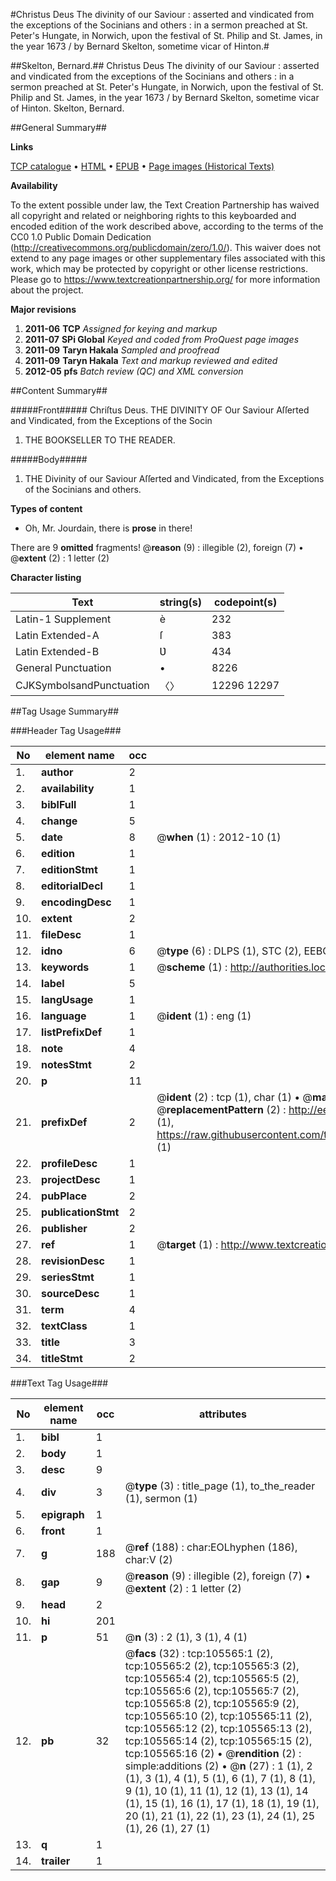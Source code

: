 #Christus Deus The divinity of our Saviour : asserted and vindicated from the exceptions of the Socinians and others : in a sermon preached at St. Peter's Hungate, in Norwich, upon the festival of St. Philip and St. James, in the year 1673 / by Bernard Skelton, sometime vicar of Hinton.#

##Skelton, Bernard.##
Christus Deus The divinity of our Saviour : asserted and vindicated from the exceptions of the Socinians and others : in a sermon preached at St. Peter's Hungate, in Norwich, upon the festival of St. Philip and St. James, in the year 1673 / by Bernard Skelton, sometime vicar of Hinton.
Skelton, Bernard.

##General Summary##

**Links**

[TCP catalogue](http://www.ota.ox.ac.uk/tcp/)  • 
[HTML](http://tei.it.ox.ac.uk/tcp/Texts-HTML/free/A60/A60327.html)  • 
[EPUB](http://tei.it.ox.ac.uk/tcp/Texts-EPUB/free/A60/A60327.epub) • 
[Page images (Historical Texts)](https://historicaltexts.jisc.ac.uk/eebo-16972051e)

**Availability**

To the extent possible under law, the Text Creation Partnership has waived all copyright and related or neighboring rights to this keyboarded and encoded edition of the work described above, according to the terms of the CC0 1.0 Public Domain Dedication (http://creativecommons.org/publicdomain/zero/1.0/). This waiver does not extend to any page images or other supplementary files associated with this work, which may be protected by copyright or other license restrictions. Please go to https://www.textcreationpartnership.org/ for more information about the project.

**Major revisions**

1. __2011-06__ __TCP__ *Assigned for keying and markup*
1. __2011-07__ __SPi Global__ *Keyed and coded from ProQuest page images*
1. __2011-09__ __Taryn Hakala__ *Sampled and proofread*
1. __2011-09__ __Taryn Hakala__ *Text and markup reviewed and edited*
1. __2012-05__ __pfs__ *Batch review (QC) and XML conversion*

##Content Summary##

#####Front#####
Chriſtus Deus. THE DIVINITY OF Our Saviour Aſſerted and Vindicated, from the Exceptions of the Socin
1. THE BOOKSELLER TO THE READER.

#####Body#####

1. THE Divinity of our Saviour Aſſerted and Vindicated, from the Exceptions of the Socinians and others.

**Types of content**

  * Oh, Mr. Jourdain, there is **prose** in there!

There are 9 **omitted** fragments! 
 @__reason__ (9) : illegible (2), foreign (7)  •  @__extent__ (2) : 1 letter (2)

**Character listing**


|Text|string(s)|codepoint(s)|
|---|---|---|
|Latin-1 Supplement|è|232|
|Latin Extended-A|ſ|383|
|Latin Extended-B|Ʋ|434|
|General Punctuation|•|8226|
|CJKSymbolsandPunctuation|〈〉|12296 12297|

##Tag Usage Summary##

###Header Tag Usage###

|No|element name|occ|attributes|
|---|---|---|---|
|1.|__author__|2||
|2.|__availability__|1||
|3.|__biblFull__|1||
|4.|__change__|5||
|5.|__date__|8| @__when__ (1) : 2012-10 (1)|
|6.|__edition__|1||
|7.|__editionStmt__|1||
|8.|__editorialDecl__|1||
|9.|__encodingDesc__|1||
|10.|__extent__|2||
|11.|__fileDesc__|1||
|12.|__idno__|6| @__type__ (6) : DLPS (1), STC (2), EEBO-CITATION (1), OCLC (1), VID (1)|
|13.|__keywords__|1| @__scheme__ (1) : http://authorities.loc.gov/ (1)|
|14.|__label__|5||
|15.|__langUsage__|1||
|16.|__language__|1| @__ident__ (1) : eng (1)|
|17.|__listPrefixDef__|1||
|18.|__note__|4||
|19.|__notesStmt__|2||
|20.|__p__|11||
|21.|__prefixDef__|2| @__ident__ (2) : tcp (1), char (1)  •  @__matchPattern__ (2) : ([0-9\-]+):([0-9IVX]+) (1), (.+) (1)  •  @__replacementPattern__ (2) : http://eebo.chadwyck.com/downloadtiff?vid=$1&page=$2 (1), https://raw.githubusercontent.com/textcreationpartnership/Texts/master/tcpchars.xml#$1 (1)|
|22.|__profileDesc__|1||
|23.|__projectDesc__|1||
|24.|__pubPlace__|2||
|25.|__publicationStmt__|2||
|26.|__publisher__|2||
|27.|__ref__|1| @__target__ (1) : http://www.textcreationpartnership.org/docs/. (1)|
|28.|__revisionDesc__|1||
|29.|__seriesStmt__|1||
|30.|__sourceDesc__|1||
|31.|__term__|4||
|32.|__textClass__|1||
|33.|__title__|3||
|34.|__titleStmt__|2||


###Text Tag Usage###

|No|element name|occ|attributes|
|---|---|---|---|
|1.|__bibl__|1||
|2.|__body__|1||
|3.|__desc__|9||
|4.|__div__|3| @__type__ (3) : title_page (1), to_the_reader (1), sermon (1)|
|5.|__epigraph__|1||
|6.|__front__|1||
|7.|__g__|188| @__ref__ (188) : char:EOLhyphen (186), char:V (2)|
|8.|__gap__|9| @__reason__ (9) : illegible (2), foreign (7)  •  @__extent__ (2) : 1 letter (2)|
|9.|__head__|2||
|10.|__hi__|201||
|11.|__p__|51| @__n__ (3) : 2 (1), 3 (1), 4 (1)|
|12.|__pb__|32| @__facs__ (32) : tcp:105565:1 (2), tcp:105565:2 (2), tcp:105565:3 (2), tcp:105565:4 (2), tcp:105565:5 (2), tcp:105565:6 (2), tcp:105565:7 (2), tcp:105565:8 (2), tcp:105565:9 (2), tcp:105565:10 (2), tcp:105565:11 (2), tcp:105565:12 (2), tcp:105565:13 (2), tcp:105565:14 (2), tcp:105565:15 (2), tcp:105565:16 (2)  •  @__rendition__ (2) : simple:additions (2)  •  @__n__ (27) : 1 (1), 2 (1), 3 (1), 4 (1), 5 (1), 6 (1), 7 (1), 8 (1), 9 (1), 10 (1), 11 (1), 12 (1), 13 (1), 14 (1), 15 (1), 16 (1), 17 (1), 18 (1), 19 (1), 20 (1), 21 (1), 22 (1), 23 (1), 24 (1), 25 (1), 26 (1), 27 (1)|
|13.|__q__|1||
|14.|__trailer__|1||
